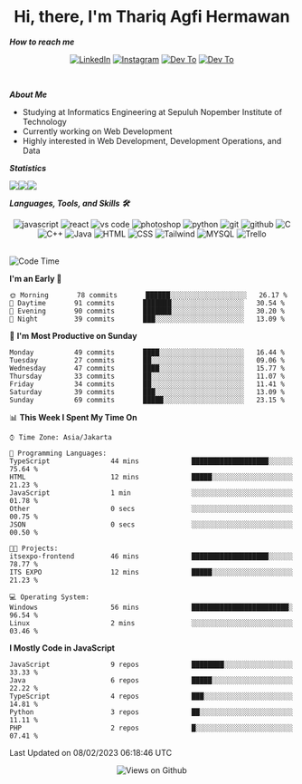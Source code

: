<div align="center">
  <h1>Hi, there, I'm Thariq Agfi Hermawan</h1>
</div>


***How to reach me***
<p align='center'>
   <a href="https://www.linkedin.com/in/thariqagfihermawan" target="_blank"><img src="https://img.shields.io/badge/LinkedIn-0077B5?style=for-the-badge&logo=linkedin&logoColor=white" alt="LinkedIn"></a>
   <a href="https://www.instagram.com/thoriqagfi" target="_blank"><img src="https://img.shields.io/badge/Instagram-E4405F?style=for-the-badge&logo=instagram&logoColor=white" alt="Instagram"></a>
   <a href="https://medium.com/@thoriq.aghfi60" target="_blank"><img src="https://img.shields.io/badge/Medium-12100E?style=for-the-badge&logo=medium&logoColor=white" alt="Dev To"></a>
   <a href="https://linktr.ee/thoriqagfi" target="_blank"><img src="https://img.shields.io/badge/linktree-1de9b6?style=for-the-badge&logo=linktree&logoColor=white" alt="Dev To"></a>
</p>

<br>

***About Me***
- Studying at Informatics Engineering at Sepuluh Nopember Institute of Technology
- Currently working on Web Development
- Highly interested in Web Development, Development Operations, and Data

***Statistics***

<!-- [![GitHub Streak](http://github-readme-streak-stats.herokuapp.com?user=thoriqagfi&theme=dark)](https://git.io/streak-stats) -->

<div align="center">
  <div style="display: flex;">
    <img src="http://github-readme-streak-stats.herokuapp.com?user=thoriqagfi&theme=chartreuse-dark"/>
    <img src="https://github-readme-stats.vercel.app/api/top-langs/?username=thoriqagfi&layout=compact&&theme=chartreuse-dark&langs_count=8)](https://github.com/thoriqagfi"/>
    <img src="https://github-readme-stats.vercel.app/api?username=thoriqagfi&show_icons=true&theme=chartreuse-dark"/>
  </div>
</div>

<!-- [![Top Langs](https://github-readme-stats.vercel.app/api/top-langs/?username=thoriqagfi&layout=compact&&theme=chartreuse-dark&langs_count=8)](https://github.com/thoriqagfi)
< ![Agfi's GitHub stats](https://github-readme-stats.vercel.app/api?username=thoriqagfi&show_icons=true&theme=chartreuse-dark) -->

***Languages, Tools, and Skills 🛠***

  <div align="center">
    <img src="https://img.shields.io/badge/JavaScript-F7DF1E?style=for-the-badge&logo=javascript&logoColor=black" alt="javascript" />
    <img src="https://img.shields.io/badge/React-61DAFB?style=for-the-badge&logo=react&logoColor=black" alt="react" />
    <img src="https://img.shields.io/badge/vs%20code-007ACC?style=for-the-badge&logo=visual%20studio%20code&logoColor=white" alt="vs code" />
    <img src="https://img.shields.io/badge/adobe%20photoshop-31A8FF?style=for-the-badge&logo=adobe%20photoshop&logoColor=white" alt="photoshop" />
    <img src="https://img.shields.io/badge/python-3776AB?style=for-the-badge&logo=python&logoColor=white" alt="python" />
    <img src="https://img.shields.io/badge/Git-F05032?style=for-the-badge&logo=git&logoColor=white" alt="git" />
    <img src="https://img.shields.io/badge/GitHub-100000?style=for-the-badge&logo=github&logoColor=white" alt="github" />
    <img src="https://img.shields.io/badge/c-%2300599C.svg?style=for-the-badge&logo=c&logoColor=white" alt="C" />
    <img src="https://img.shields.io/badge/c++-%2300599C.svg?style=for-the-badge&logo=c%2B%2B&logoColor=white" alt="C++" />
    <img src="https://img.shields.io/badge/Java-ED8B00?style=for-the-badge&logo=java&logoColor=white" alt="Java"/>
    <img src="https://img.shields.io/badge/HTML5-E34F26?style=for-the-badge&logo=html5&logoColor=white" alt="HTML" />
    <img src="https://img.shields.io/badge/CSS-239120?&style=for-the-badge&logo=css3&logoColor=white" alt ="CSS" />
    <img src="https://img.shields.io/badge/tailwindcss-%2338B2AC.svg?style=for-the-badge&logo=tailwind-css&logoColor=white" alt="Tailwind" />
    <img src="https://img.shields.io/badge/MySQL-00000F?style=for-the-badge&logo=mysql&logoColor=white" alt="MYSQL" />
    <img src="https://img.shields.io/badge/Trello-%23026AA7.svg?style=for-the-badge&logo=Trello&logoColor=white" alt="Trello" />
  </div><br>

<!--START_SECTION:waka-->
![Code Time](http://img.shields.io/badge/Code%20Time-117%20hrs%2021%20mins-blue)

**I'm an Early 🐤** 

```text
🌞 Morning       78 commits       ██████░░░░░░░░░░░░░░░░░░░   26.17 % 
🌆 Daytime       91 commits       ███████░░░░░░░░░░░░░░░░░░   30.54 % 
🌃 Evening       90 commits       ███████░░░░░░░░░░░░░░░░░░   30.20 % 
🌙 Night         39 commits       ███░░░░░░░░░░░░░░░░░░░░░░   13.09 % 

```
📅 **I'm Most Productive on Sunday** 

```text
Monday          49 commits       ████░░░░░░░░░░░░░░░░░░░░░   16.44 % 
Tuesday         27 commits       ██░░░░░░░░░░░░░░░░░░░░░░░   09.06 % 
Wednesday       47 commits       ████░░░░░░░░░░░░░░░░░░░░░   15.77 % 
Thursday        33 commits       ██░░░░░░░░░░░░░░░░░░░░░░░   11.07 % 
Friday          34 commits       ██░░░░░░░░░░░░░░░░░░░░░░░   11.41 % 
Saturday        39 commits       ███░░░░░░░░░░░░░░░░░░░░░░   13.09 % 
Sunday          69 commits       █████░░░░░░░░░░░░░░░░░░░░   23.15 % 

```


📊 **This Week I Spent My Time On** 

```text
⌚︎ Time Zone: Asia/Jakarta

💬 Programming Languages: 
TypeScript               44 mins             ███████████████████░░░░░░   75.64 % 
HTML                     12 mins             █████░░░░░░░░░░░░░░░░░░░░   21.23 % 
JavaScript               1 min               ░░░░░░░░░░░░░░░░░░░░░░░░░   01.78 % 
Other                    0 secs              ░░░░░░░░░░░░░░░░░░░░░░░░░   00.75 % 
JSON                     0 secs              ░░░░░░░░░░░░░░░░░░░░░░░░░   00.50 % 

🐱‍💻 Projects: 
itsexpo-frontend         46 mins             ███████████████████░░░░░░   78.77 % 
ITS EXPO                 12 mins             █████░░░░░░░░░░░░░░░░░░░░   21.23 % 

💻 Operating System: 
Windows                  56 mins             ████████████████████████░   96.54 % 
Linux                    2 mins              ░░░░░░░░░░░░░░░░░░░░░░░░░   03.46 % 

```

**I Mostly Code in JavaScript** 

```text
JavaScript               9 repos             ████████░░░░░░░░░░░░░░░░░   33.33 % 
Java                     6 repos             █████░░░░░░░░░░░░░░░░░░░░   22.22 % 
TypeScript               4 repos             ███░░░░░░░░░░░░░░░░░░░░░░   14.81 % 
Python                   3 repos             ██░░░░░░░░░░░░░░░░░░░░░░░   11.11 % 
PHP                      2 repos             █░░░░░░░░░░░░░░░░░░░░░░░░   07.41 % 

```



 Last Updated on 08/02/2023 06:18:46 UTC
<!--END_SECTION:waka-->

<div align="center">
<img src="https://komarev.com/ghpvc/?username=thoriqagfi&color=blue" alt="Views on Github" />
</div>
